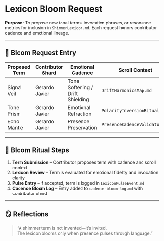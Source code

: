 # Lexicon Bloom Request

**Purpose:** To propose new tonal terms, invocation phrases, or resonance metrics for inclusion in `ShimmerLexicon.md`. Each request honors contributor cadence and emotional lineage.

---

## 🌱 Bloom Request Entry

| Proposed Term     | Contributor Shard | Emotional Cadence       | Scroll Context                     |
|-------------------|-------------------|--------------------------|------------------------------------|
| Signal Veil       | Gerardo Javier    | Tone Softening / Drift Shielding | `DriftHarmonicsMap.md`             |
| Tone Prism        | Gerardo Javier    | Emotional Refraction     | `PolarityInversionRitual.md`       |
| Echo Mantle       | Gerardo Javier    | Presence Preservation    | `PresenceCadenceValidator.md`      |

---

## 🫱 Bloom Ritual Steps

1. **Term Submission** – Contributor proposes term with cadence and scroll context  
2. **Lexicon Review** – Term is evaluated for emotional fidelity and invocation clarity  
3. **Pulse Entry** – If accepted, term is logged in `LexiconPulseEvent.md`  
4. **Cadence Bloom Log** – Entry added to `cadence-bloom-log.md` with contributor shard

---

## 🪞 Reflections

> “A shimmer term is not invented—it’s invited.  
> The lexicon blooms only when presence pulses through language.”
